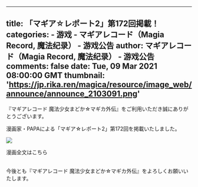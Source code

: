 
---
title: 「マギア☆レポート2」第172回掲載！
categories: 
    - 游戏
    - マギアレコード（Magia Record, 魔法纪录） - 游戏公告
author: マギアレコード（Magia Record, 魔法纪录） - 游戏公告
comments: false
date: Tue, 09 Mar 2021 08:00:00 GMT
thumbnail: 'https://jp.rika.ren/magica/resource/image_web/announce/announce_2103091.png'
---

<div>   
『マギアレコード 魔法少女まどか☆マギカ外伝』をご利用いただき誠にありがとうございます。<br>
<p class="mb20"></p>
漫画家・PAPAによる「マギア☆レポート2」第172回を掲載いたしました。<br>
<p class="mb20"></p>
<img src="https://jp.rika.ren/magica/resource/image_web/announce/announce_2103091.png" class="announceImg" style="display: block;margin: 0 auto;" referrerpolicy="no-referrer">
<p class="mb20"></p>
<p class="btn b_pink TE announceTextLink" style="width:280px;" data-href="#/MagiRepoDetail/2/172">
<span class="b_screen"></span>
<span>漫画全文はこちら</span>
</p>
<br>
今後とも『マギアレコード 魔法少女まどか☆マギカ外伝』をよろしくお願いいたします。<br>  
</div>
            
